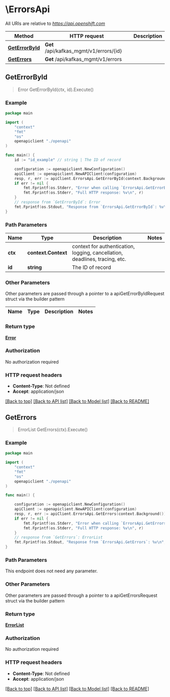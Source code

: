 # \ErrorsApi

All URIs are relative to *https://api.openshift.com*

Method | HTTP request | Description
------------- | ------------- | -------------
[**GetErrorById**](ErrorsApi.md#GetErrorById) | **Get** /api/kafkas_mgmt/v1/errors/{id} | 
[**GetErrors**](ErrorsApi.md#GetErrors) | **Get** /api/kafkas_mgmt/v1/errors | 



## GetErrorById

> Error GetErrorById(ctx, id).Execute()





### Example

```go
package main

import (
    "context"
    "fmt"
    "os"
    openapiclient "./openapi"
)

func main() {
    id := "id_example" // string | The ID of record

    configuration := openapiclient.NewConfiguration()
    apiClient := openapiclient.NewAPIClient(configuration)
    resp, r, err := apiClient.ErrorsApi.GetErrorById(context.Background(), id).Execute()
    if err != nil {
        fmt.Fprintf(os.Stderr, "Error when calling `ErrorsApi.GetErrorById``: %v\n", err)
        fmt.Fprintf(os.Stderr, "Full HTTP response: %v\n", r)
    }
    // response from `GetErrorById`: Error
    fmt.Fprintf(os.Stdout, "Response from `ErrorsApi.GetErrorById`: %v\n", resp)
}
```

### Path Parameters


Name | Type | Description  | Notes
------------- | ------------- | ------------- | -------------
**ctx** | **context.Context** | context for authentication, logging, cancellation, deadlines, tracing, etc.
**id** | **string** | The ID of record | 

### Other Parameters

Other parameters are passed through a pointer to a apiGetErrorByIdRequest struct via the builder pattern


Name | Type | Description  | Notes
------------- | ------------- | ------------- | -------------


### Return type

[**Error**](Error.md)

### Authorization

No authorization required

### HTTP request headers

- **Content-Type**: Not defined
- **Accept**: application/json

[[Back to top]](#) [[Back to API list]](../README.md#documentation-for-api-endpoints)
[[Back to Model list]](../README.md#documentation-for-models)
[[Back to README]](../README.md)


## GetErrors

> ErrorList GetErrors(ctx).Execute()





### Example

```go
package main

import (
    "context"
    "fmt"
    "os"
    openapiclient "./openapi"
)

func main() {

    configuration := openapiclient.NewConfiguration()
    apiClient := openapiclient.NewAPIClient(configuration)
    resp, r, err := apiClient.ErrorsApi.GetErrors(context.Background()).Execute()
    if err != nil {
        fmt.Fprintf(os.Stderr, "Error when calling `ErrorsApi.GetErrors``: %v\n", err)
        fmt.Fprintf(os.Stderr, "Full HTTP response: %v\n", r)
    }
    // response from `GetErrors`: ErrorList
    fmt.Fprintf(os.Stdout, "Response from `ErrorsApi.GetErrors`: %v\n", resp)
}
```

### Path Parameters

This endpoint does not need any parameter.

### Other Parameters

Other parameters are passed through a pointer to a apiGetErrorsRequest struct via the builder pattern


### Return type

[**ErrorList**](ErrorList.md)

### Authorization

No authorization required

### HTTP request headers

- **Content-Type**: Not defined
- **Accept**: application/json

[[Back to top]](#) [[Back to API list]](../README.md#documentation-for-api-endpoints)
[[Back to Model list]](../README.md#documentation-for-models)
[[Back to README]](../README.md)

